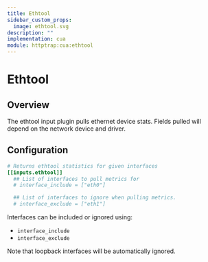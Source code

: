 ```yaml
---
title: Ethtool
sidebar_custom_props:
  image: ethtool.svg
description: ""
implementation: cua
module: httptrap:cua:ethtool
---
```


# Ethtool

## Overview

The ethtool input plugin pulls ethernet device stats. Fields pulled will depend on the network device and driver.

## Configuration

```toml
# Returns ethtool statistics for given interfaces
[[inputs.ethtool]]
  ## List of interfaces to pull metrics for
  # interface_include = ["eth0"]

  ## List of interfaces to ignore when pulling metrics.
  # interface_exclude = ["eth1"]
```

Interfaces can be included or ignored using:

- `interface_include`
- `interface_exclude`

Note that loopback interfaces will be automatically ignored.
